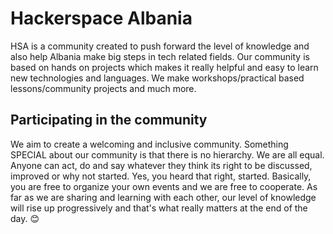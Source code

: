 # Hackerspace Albania

HSA is a community created to push forward the level of knowledge and also help Albania make big steps in tech related fields. 
Our community is based on hands on projects which makes it really helpful and easy to learn new technologies and languages. We make workshops/practical based lessons/community projects and much more.

## Participating in the community

We aim to create a welcoming and inclusive community. Something SPECIAL about our community is that there is no hierarchy. We are all equal. Anyone can act, do and say whatever they think its right to be discussed, improved or why not started. Yes, you heard that right, started. Basically, you are free to organize your own events and we are free to cooperate. As far as we are sharing and learning with each other, our level of knowledge will rise up progressively and that's what really matters at the end of the day. 😊


<!--

**Here are some ideas to get you started:**

🙋‍♀️ A short introduction - what is your organization all about?
🌈 Contribution guidelines - how can the community get involved?
👩‍💻 Useful resources - where can the community find your docs? Is there anything else the community should know?
🍿 Fun facts - what does your team eat for breakfast?
🧙 Remember, you can do mighty things with the power of [Markdown](https://docs.github.com/github/writing-on-github/getting-started-with-writing-and-formatting-on-github/basic-writing-and-formatting-syntax)
-->
